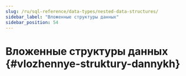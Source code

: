 ```yaml
---
slug: /ru/sql-reference/data-types/nested-data-structures/
sidebar_label: "Вложенные структуры данных"
sidebar_position: 54
---
```


# Вложенные структуры данных {#vlozhennye-struktury-dannykh}

